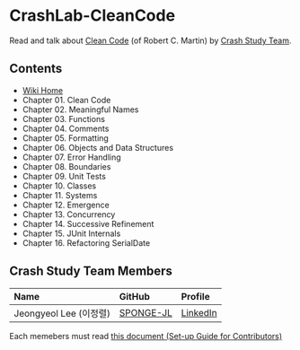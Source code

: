 # CrashLab-CleanCode

Read and talk about [Clean Code](https://enos.itcollege.ee/~jpoial/oop/naited/Clean%20Code.pdf) (of Robert C. Martin) by [Crash Study Team](#crash-study-team-members).

## Contents

- [Wiki Home](https://github.com/SPONGE-JL/CrashLab-CleanCode/wiki#welcome-crashlab-cleancode-wiki)
- Chapter 01. Clean Code
- Chapter 02. Meaningful Names
- Chapter 03. Functions
- Chapter 04. Comments
- Chapter 05. Formatting
- Chapter 06. Objects and Data Structures
- Chapter 07. Error Handling
- Chapter 08. Boundaries
- Chapter 09. Unit Tests
- Chapter 10. Classes
- Chapter 11. Systems
- Chapter 12. Emergence
- Chapter 13. Concurrency
- Chapter 14. Successive Refinement
- Chapter 15. JUnit Internals
- Chapter 16. Refactoring SerialDate

## Crash Study Team Members

| Name                   | GitHub                                    | Profile                                            |
| :--------------------- | :---------------------------------------- | :------------------------------------------------- |
| Jeongyeol Lee (이정렬) | [SPONGE-JL](https://github.com/SPONGE-JL) | [LinkedIn](https://www.linkedin.com/in/sponge-jl/) |

Each memebers must read [this document (Set-up Guide for Contributors)](./README-SETUP.md#set-up-guide-for-contributors)
